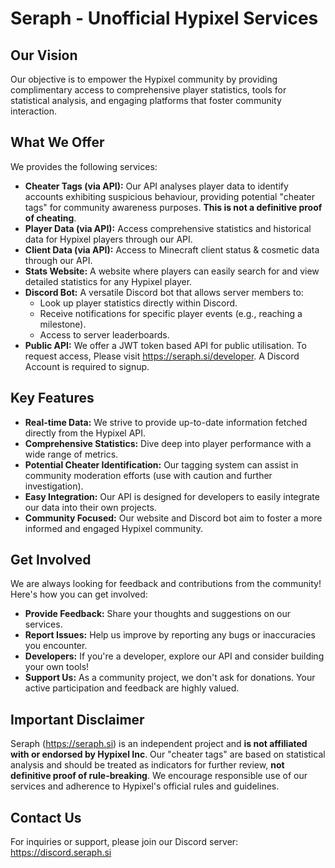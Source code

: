 # Seraph - Unofficial Hypixel Services

## Our Vision

Our objective is to empower the Hypixel community by providing complimentary access to comprehensive player statistics, tools for statistical analysis, and engaging platforms that foster community interaction.

## What We Offer

We provides the following services:

* **Cheater Tags (via API):** Our API analyses player data to identify accounts exhibiting suspicious behaviour, providing potential "cheater tags" for community awareness purposes. **This is not a definitive proof of cheating**.
* **Player Data (via API):** Access comprehensive statistics and historical data for Hypixel players through our API.
* **Client Data (via API):** Access to Minecraft client status & cosmetic data through our API.
* **Stats Website:** A website where players can easily search for and view detailed statistics for any Hypixel player.
* **Discord Bot:** A versatile Discord bot that allows server members to:
    * Look up player statistics directly within Discord.
    * Receive notifications for specific player events (e.g., reaching a milestone).
    * Access to server leaderboards.
* **Public API:** We offer a JWT token based API for public utilisation. To request access, Please visit https://seraph.si/developer. A Discord Account is required to signup. 

## Key Features

* **Real-time Data:** We strive to provide up-to-date information fetched directly from the Hypixel API.
* **Comprehensive Statistics:** Dive deep into player performance with a wide range of metrics.
* **Potential Cheater Identification:** Our tagging system can assist in community moderation efforts (use with caution and further investigation).
* **Easy Integration:** Our API is designed for developers to easily integrate our data into their own projects.
* **Community Focused:** Our website and Discord bot aim to foster a more informed and engaged Hypixel community.

## Get Involved

We are always looking for feedback and contributions from the community! Here's how you can get involved:

* **Provide Feedback:** Share your thoughts and suggestions on our services.
* **Report Issues:** Help us improve by reporting any bugs or inaccuracies you encounter.
* **Developers:** If you're a developer, explore our API and consider building your own tools!
* **Support Us:** As a community project, we don't ask for donations. Your active participation and feedback are highly valued.

## Important Disclaimer

Seraph (https://seraph.si) is an independent project and **is not affiliated with or endorsed by Hypixel Inc**. Our "cheater tags" are based on statistical analysis and should be treated as indicators for further review, **not definitive proof of rule-breaking**. We encourage responsible use of our services and adherence to Hypixel's official rules and guidelines.

## Contact Us

For inquiries or support, please join our Discord server: https://discord.seraph.si
